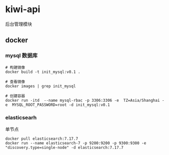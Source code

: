 # kiwi-api
后台管理模块


## docker
### mysql 数据库
```shell
# 构建镜像
docker build -t init_mysql:v0.1 .

# 查看镜像
docker images | grep init_mysql

# 创建容器
docker run -itd  --name mysql-rbac -p 3306:3306 -e  TZ=Asia/Shanghai -e  MYSQL_ROOT_PASSWORD=root -d init_mysql:v0.1

```


### elasticsearh
单节点
```shell
docker pull elasticsearch:7.17.7
docker run --name elasticsearch-7 -p 9200:9200 -p 9300:9300 -e "discovery.type=single-node" -d elasticsearch:7.17.7

```